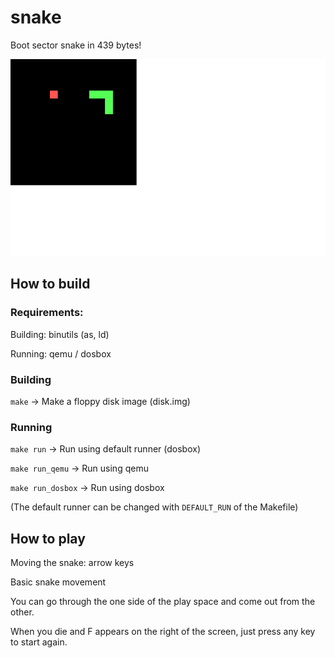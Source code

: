 # snake
Boot sector snake in 439 bytes!

![screenshot](screenshot.png)

## How to build
### Requirements:
Building:
binutils (as, ld)

Running:
qemu / dosbox

### Building
```make``` -> Make a floppy disk image (disk.img)

### Running
```make run``` -> Run using default runner (dosbox)

```make run_qemu``` -> Run using qemu

```make run_dosbox``` -> Run using dosbox

(The default runner can be changed with ```DEFAULT_RUN``` of the Makefile)

## How to play
Moving the snake: arrow keys

Basic snake movement

You can go through the one side of the play space and come out from the other.

When you die and F appears on the right of the screen, just press any key to start again.
